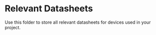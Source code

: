 # Relevant Datasheets

Use this folder to store all relevant datasheets for devices used in your project.
